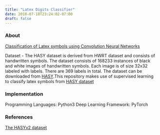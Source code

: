 ```yaml
---
title: "Latex Digits Classifier"
date: 2018-07-18T23:24:02-07:00
draft: false
---
```


### About

[Classification of Latex symbols using Convolution Neural Networks](https://github.com/rishab-pdx/Latex-Symbols-Classifier)

Dataset - The HASY dataset is derived from HWRT dataset and consists of handwritten symbols. The dataset consists of 168233 instances of black and white images of handwritten symbols. Each image is of size 32x32 labeled with labels. There are 369 labels in total. The dataset can be downloaded from [HASY](https://github.com/MartinThoma/HASY).This repository makes use of supervised learning to classify latex symbols from [HASY dataset](https://github.com/MartinThoma/HASY)

### Implementation

Programming Languages: Python3
Deep Learning Framework: PyTorch

### References

[The HASYv2 dataset
](https://arxiv.org/abs/1701.08380v1)
